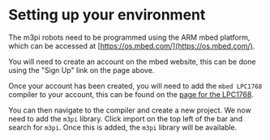 # Setting up your environment

The m3pi robots need to be programmed using the ARM mbed platform, which can be accessed at [https://os.mbed.com/](https://os.mbed.com/).

You will need to create an account on the mbed website, this can be done using the "Sign Up" link on the page above.

Once your account has been created, you will need to add the `mbed LPC1768` compiler to your account, this can be found on the [page for the LPC1768](https://os.mbed.com/platforms/mbed-LPC1768/).

You can then navigate to the compiler and create a new project. We now need to add the `m3pi` library. Click import on the top left of the bar and search for `m3pi`. Once this is added, the `m3pi` library will be available.
